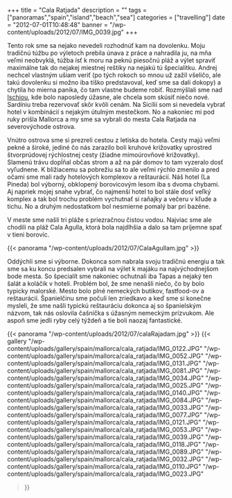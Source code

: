 +++
title = "Cala Ratjada"
description = ""
tags = ["panoramas","spain","island","beach","sea"]
categories = ["travelling"]
date = "2012-07-01T10:48:48"
banner = "/wp-content/uploads/2012/07/IMG_0039.jpg"
+++

Tento rok sme sa nejako nevedeli rozhodnúť kam na dovolenku. Moju tradičnú túžbu po výletoch prebila
únava z práce a nahradila ju, na mňa veľmi neobvyklá, túžba ísť k moru na peknú piesočnú pláž a výlet spraviť maximálne tak do nejakej miestnej reštiky na nejakú tú špecialitku. Andrej nechcel
vlastným ušiam veriť (po tých rokoch so mnou už zažil všeličo, ale takú dovolenku si možno iba
tíško predstavoval, keď sme sa dali dokopy) a chytila ho mierna panika, čo tam vlastne budeme
robiť. Rozmýšlali sme nad <a title="ostrov Ischia"
href="http://www.ajka-andrej.com/2008/06/28/evergreen-island/?lang=SK" target="_blank">Ischiou</a>,
kde bolo naposledy úžasne, ale chcela som skúsiť niečo nové. Sardíniu treba rezervovať skôr kvôli
cenám. Na Sicílií som si nevedela vybrať hotel v kombinácií s nejakým útulným mestečkom. No a
nakoniec mi pod ruky prišla Mallorca a my sme sa vybrali do mesta Cala Ratjada na severovýchode
ostrova.

Vnútro ostrova sme si prezreli cestou z letiska do hotela. Cesty majú veľmi pekné a široké, jediné
čo nás zarazilo boli kruhové križovatky uprostred štvorprúdovej rýchlostnej cesty (žiadne
mimoúrovňové križovatky). Slamenú trávu dopĺňal občas strom a až na pár domov to tam vyzeralo dosť
vyľudnene. K blížiacemu sa pobrežiu sa to ale veľmi rýchlo zmenilo a pred očami sme mali rady
hotelových komplexov a reštaurácií. Náš hotel (La Pineda) bol výborný, obklopený borovicovým lesom
iba s dvoma chybami. Aj napriek mojej snahe vybrať, čo najmenší hotel to bol stále dosť veľký
komplex a tak bol trochu problém vychutnať si raňajky a večeru v kľude a tichu. No a druhým
nedostatkom bol nesmierne pomalý bar pri bazéne.

V meste sme našli tri pláže s priezračnou čistou vodou. Najviac sme ale chodili na pláž Cala Agulla,
ktorá bola najdlhšia a dalo sa tam príjemne spať v tieni borovíc.

{{< panorama "/wp-content/uploads/2012/07/CalaAgullam.jpg"  >}}

Oddýchli sme si výborne. Dokonca som nabrala svoju tradičnú energiu a tak sme sa ku koncu predsalen
vybrali na výlet k majáku na najvýchodnejšom bode mesta. So špecialít sme nakoniec ochutnali iba
Tapas a nejaký ten šalát a koláčik v hoteli. Problém bol, že sme nenašli niečo, čo by bolo typicky
malorské. Mesto bolo plné nemeckých butikov, fastfood-ov a reštaurácií. Španielčinu sme počuli len
zriedkavo a keď sme si konečne mysleli, že sme našli typickú reštauráciu dokonca aj so španielským
názvom, tak nás oslovila čašníčka s úžasným nemeckým prízvukom. Ale aspoň sme jedli ryby celý
týždeň a tie boli naozaj fantastické.

{{< panorama "/wp-content/uploads/2012/07/calaRajadam.jpg"  >}}
{{< gallery
    "/wp-content/uploads/gallery/spain/mallorca/cala_ratjada/IMG_0122.JPG"
    "/wp-content/uploads/gallery/spain/mallorca/cala_ratjada/IMG_0052.JPG"
    "/wp-content/uploads/gallery/spain/mallorca/cala_ratjada/IMG_0131.JPG"
    "/wp-content/uploads/gallery/spain/mallorca/cala_ratjada/IMG_0081.JPG"
    "/wp-content/uploads/gallery/spain/mallorca/cala_ratjada/IMG_0034.JPG"
    "/wp-content/uploads/gallery/spain/mallorca/cala_ratjada/IMG_0025.JPG"
    "/wp-content/uploads/gallery/spain/mallorca/cala_ratjada/IMG_0140.JPG"
    "/wp-content/uploads/gallery/spain/mallorca/cala_ratjada/IMG_0084.JPG"
    "/wp-content/uploads/gallery/spain/mallorca/cala_ratjada/IMG_0033.JPG"
    "/wp-content/uploads/gallery/spain/mallorca/cala_ratjada/IMG_0077.JPG"
    "/wp-content/uploads/gallery/spain/mallorca/cala_ratjada/IMG_0121.JPG"
    "/wp-content/uploads/gallery/spain/mallorca/cala_ratjada/IMG_0053.JPG"
    "/wp-content/uploads/gallery/spain/mallorca/cala_ratjada/IMG_0039.JPG"
    "/wp-content/uploads/gallery/spain/mallorca/cala_ratjada/IMG_0118.JPG"
    "/wp-content/uploads/gallery/spain/mallorca/cala_ratjada/IMG_0089.JPG"
    "/wp-content/uploads/gallery/spain/mallorca/cala_ratjada/IMG_0032.JPG"
    "/wp-content/uploads/gallery/spain/mallorca/cala_ratjada/IMG_0110.JPG"
    "/wp-content/uploads/gallery/spain/mallorca/cala_ratjada/IMG_0023.JPG"
>}}
